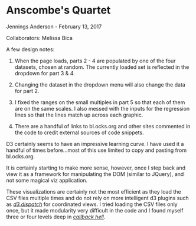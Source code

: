 Anscombe's Quartet
==================

Jennings Anderson - February 13, 2017

Collaborators: Melissa Bica

A few design notes:

1. When the page loads, parts 2 - 4 are populated by one of the four datasets, chosen at random. The currently loaded set is reflected in the dropdown for part 3 & 4.

1. Changing the dataset in the dropdown menu will also change the data for part 2.

1. I fixed the ranges on the small multiples in part 5 so that each of them are on the same scales. I also messed with the inputs for the regression lines so that the lines match up across each graphic.

1. There are a handful of links to bl.ocks.org and other sites commented in the code to credit external sources of code snippets.

D3 certainly seems to have an impressive learning curve. I have used it a handful of times before...most of this use limited to copy and pasting from bl.ocks.org.

It is certainly starting to make more sense, however, once I step back and view it as a framework for manipulating the DOM (similar to JQuery), and not some magical viz application.

These visualizations are certainly not the most efficient as they load the CSV files multiple times and do not
rely on more intelligent d3 plugins such as [_d3.dispatch_](https://bl.ocks.org/mbostock/5872848) for coordinated views. I tried loading the CSV files only once, but it made modularity very difficult in the code and I found myself three or four levels deep in [_callback hell_](http://callbackhell.com/).
